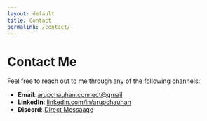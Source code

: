 ```yaml
---
layout: default
title: Contact
permalink: /contact/
---
```


# Contact Me <i class="fas fa-envelope"></i>

Feel free to reach out to me through any of the following channels:

- **Email**: <i class="fas fa-envelope"></i> [arupchauhan.connect@gmail](mailto:arupchauhan.connect@gmail.com)
- **LinkedIn**: <i class="fab fa-linkedin"></i> [linkedin.com/in/arupchauhan](https://linkedin.com/in/arupchauhan)
- **Discord**: [Direct Messaage](https://discord.com/channels/@me/arup26)

